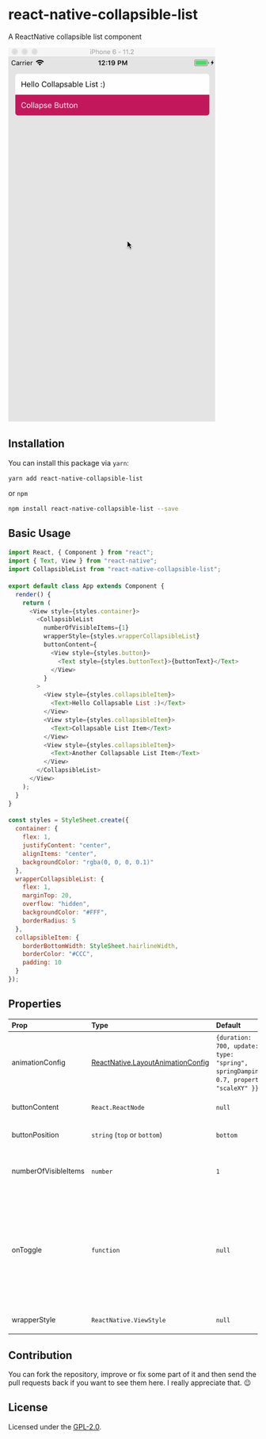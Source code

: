 # react-native-collapsible-list

A ReactNative collapsible list component

![react-native-collapsible-list example](/demo.gif)

## Installation

You can install this package via `yarn`:

```
yarn add react-native-collapsible-list
```

or `npm`

```bash
npm install react-native-collapsible-list --save
```

## Basic Usage

```js
import React, { Component } from "react";
import { Text, View } from "react-native";
import CollapsibleList from "react-native-collapsible-list";

export default class App extends Component {
  render() {
    return (
      <View style={styles.container}>
        <CollapsibleList
          numberOfVisibleItems={1}
          wrapperStyle={styles.wrapperCollapsibleList}
          buttonContent={
            <View style={styles.button}>
              <Text style={styles.buttonText}>{buttonText}</Text>
            </View>
          }
        >
          <View style={styles.collapsibleItem}>
            <Text>Hello Collapsable List :)</Text>
          </View>
          <View style={styles.collapsibleItem}>
            <Text>Collapsable List Item</Text>
          </View>
          <View style={styles.collapsibleItem}>
            <Text>Another Collapsable List Item</Text>
          </View>
        </CollapsibleList>
      </View>
    );
  }
}

const styles = StyleSheet.create({
  container: {
    flex: 1,
    justifyContent: "center",
    alignItems: "center",
    backgroundColor: "rgba(0, 0, 0, 0.1)"
  },
  wrapperCollapsibleList: {
    flex: 1,
    marginTop: 20,
    overflow: "hidden",
    backgroundColor: "#FFF",
    borderRadius: 5
  },
  collapsibleItem: {
    borderBottomWidth: StyleSheet.hairlineWidth,
    borderColor: "#CCC",
    padding: 10
  }
});
```

## Properties

| Prop                 | Type                                                                                                         | Default                                                                                | Description                                                                                                                               |
| :------------------- | :----------------------------------------------------------------------------------------------------------- | :------------------------------------------------------------------------------------- | ----------------------------------------------------------------------------------------------------------------------------------------- |
| animationConfig      | [ReactNative.LayoutAnimationConfig](https://facebook.github.io/react-native/docs/layoutanimation#parameters) | `{duration: 700, update: { type: "spring", springDamping: 0.7, property: "scaleXY" }}` | Overrides each property of the default value if specified                                                                                 |
| buttonContent        | `React.ReactNode`                                                                                            | `null`                                                                                 | Content of collapse button                                                                                                                |
| buttonPosition       | `string` (`top` or `bottom`)                                                                                 | `bottom`                                                                               | Position of collapse button                                                                                                               |
| numberOfVisibleItems | `number`                                                                                                     | `1`                                                                                    | Number of visible items when lis is not collapsed                                                                                         |
| onToggle             | `function`                                                                                                   | `null`                                                                                 | Callback function for toggling the list with collapsed parameter which can be `true`(list is collapsed) or `false`(list is not collapsed) |
| wrapperStyle         | `ReactNative.ViewStyle`                                                                                      | `null`                                                                                 | The style of the list wrapper                                                                                                             |

## Contribution

You can fork the repository, improve or fix some part of it and then send the pull requests back if you want to see them here. I really appreciate that. :wink:

## License

Licensed under the [GPL-2.0](https://github.com/hamidhadi/react-native-collapsible-list/blob/master/LICENSE).
